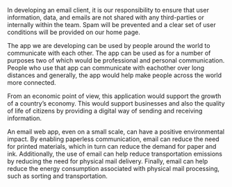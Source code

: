 
In developing an email client, it is our responsibility to ensure that 
user information, data, and emails are not shared with any third-parties 
or internally within the team. Spam will be prevented and a clear set of 
user conditions will be provided on our home page.


The app we are developing can be used by people around the world to 
communicate with each other. The app can be used as for a number of 
purposes two of which would be professional and personal communication. 
People who use that app can communicate with eachother over long distances 
and generally, the app would help make people across the world more 
connected.


From an economic point of view, this application would support the growth 
of a country’s economy. This would support businesses and also the quality 
of life of citizens by providing a digital way of sending and receiving 
information.


An email web app, even on a small scale, can have a positive environmental 
impact. By enabling paperless communication, email can reduce the need for 
printed materials, which in turn can reduce the demand for paper and ink. 
Additionally, the use of email can help reduce transportation emissions by 
reducing the need for physical mail delivery. Finally, email can help 
reduce the energy consumption associated with physical mail processing, 
such as sorting and transportation.

